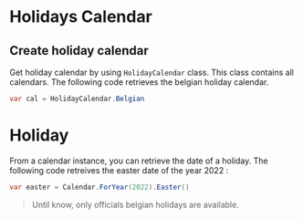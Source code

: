 # Holidays Calendar

## Create holiday calendar

Get holiday calendar by using `HolidayCalendar` class. This class contains all calendars. The following code retrieves the belgian holiday calendar. 

```c#
var cal = HolidayCalendar.Belgian
```

# Holiday

From a calendar instance, you can retrieve the date of a holiday. The following code retreives the easter date of the year 2022 :  

```c#
var easter = Calendar.ForYear(2022).Easter()
```

> Until know, only officials belgian holidays are available.
